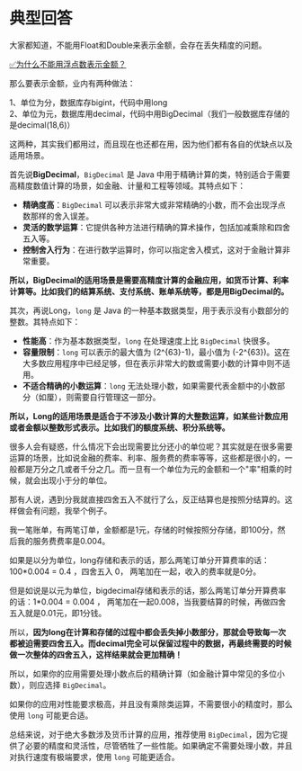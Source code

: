# 典型回答

大家都知道，不能用Float和Double来表示金额，会存在丢失精度的问题。

[✅为什么不能用浮点数表示金额？](https://www.yuque.com/hollis666/fo22bm/vmrkz84g8c6ypu5s?view=doc_embed)

那么要表示金额，业内有两种做法：

1、单位为分，数据库存bigint，代码中用long<br />2、单位为元，数据库用decimal，代码中用BigDecimal（我们一般数据库存储的是decimal(18,6)）

这两种，其实我们都用过，而且现在也还都在用，因为他们都有各自的优缺点以及适用场景。

首先说**BigDecimal**，`BigDecimal` 是 Java 中用于精确计算的类，特别适合于需要高精度数值计算的场景，如金融、计量和工程等领域。其特点如下：

- **精确度高**：`BigDecimal` 可以表示非常大或非常精确的小数，而不会出现浮点数那样的舍入误差。
- **灵活的数学运算**：它提供各种方法进行精确的算术操作，包括加减乘除和四舍五入等。
- **控制舍入行为**：在进行数学运算时，你可以指定舍入模式，这对于金融计算非常重要。

**所以，BigDecimal的适用场景是需要高精度计算的金融应用，如货币计算、利率计算等。比如我们的结算系统、支付系统、账单系统等，都是用BigDecimal的。**

其次，再说Long，`long` 是 Java 的一种基本数据类型，用于表示没有小数部分的整数。其特点如下：

- **性能高**：作为基本数据类型，`long` 在处理速度上比 `BigDecimal` 快很多。
- **容量限制**：`long` 可以表示的最大值为 (2^{63}-1)，最小值为 (-2^{63})。这在大多数应用程序中已经足够，但在表示非常大的数或需要小数的计算中则不适用。
- **不适合精确的小数运算**：`long` 无法处理小数，如果需要代表金额中的小数部分（如厘），则需要自行管理这一部分。

**所以，Long的适用场景是适合于不涉及小数计算的大整数运算，如某些计数应用或者金额以整数形式表示。比如我们的额度系统、积分系统等。**

很多人会有疑惑，什么情况下会出现需要比分还小的单位呢？其实就是在很多需要运算的场景，比如说金融的费率、利率、服务费的费率等等，这些都是很小的，一般都是万分之几或者千分之几。而一旦有一个单位为元的金额和一个"率"相乘的时候，就会出现小于分的单位。

那有人说，遇到分我就直接四舍五入不就行了么，反正结算也是按照分结算的。这样做会有问题，我举个例子。

我一笔账单，有两笔订单，金额都是1元，存储的时候按照分存储，即100分，然后我的服务费费率是0.004。

如果是以分为单位，long存储和表示的话，那么两笔订单分开算费率的话：100*0.004 = 0.4 ，四舍五入 0， 两笔加在一起，收入的费率就是0分。

但是如说是以元为单位，bigdecimal存储和表示的话，那么两笔订单分开算费率的话：1*0.004 = 0.004 ， 两笔加在一起0.008，当我要结算的时候，再做四舍五入就是0.01元，即1分钱。

所以，**因为long在计算和存储的过程中都会丢失掉小数部分，那就会导致每一次都被迫需要四舍五入。而decimal完全可以保留过程中的数据，再最终需要的时候做一次整体的四舍五入，这样结果就会更加精确！**


所以，如果你的应用需要处理小数点后的精确计算（如金融计算中常见的多位小数），则应选择 `BigDecimal`。

如果你的应用对性能要求极高，并且没有乘除类运算，不需要很小的精度时，那么使用 `long` 可能更合适。

总结来说，对于绝大多数涉及货币计算的应用，推荐使用 `BigDecimal`，因为它提供了必要的精度和灵活性，尽管牺牲了一些性能。如果确定不需要处理小数，并且对执行速度有极端要求，使用 `long` 可能更适合。
